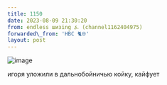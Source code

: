 ```yaml
---
title: 1150
date: 2023-08-09 21:30:20
from: endless шизing ⍼ (channel1162404975)
forwarded\_from: 'HBC 🐈🌐'
layout: post
---
```


![image](photos/photo_157@09-08-2023_21-30-20.jpg)

игоря уложили в дальнобойничью койку, кайфует
